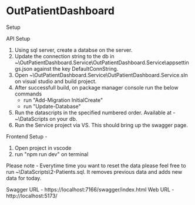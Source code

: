 # OutPatientDashboard

Setup

API Setup
1. Using sql server, create a databse on the server.
2. Update the connection string to the db in ~\OutPatientDashboard.Service\OutPatientDashboard.Service\appsettings.json against the key DefaultConnString.
3. Open ~\OutPatientDashboard.Service\OutPatientDashboard.Service.sln on visual studio and build project.
4. After successfull build, on package manager console run the below commands
	* run "Add-Migration InitialCreate"
	* run "Update-Database"
5. Run the datascripts in the specified numbered order. Available at - ~\DataScripts on your db.
6. Run the Service project via VS. This should bring up the swagger page.

Frontend Setup - 
1. Open project in vscode
2. run "npm run dev" on terminal

Please note - Everytime time you want to reset the data please feel free to run ~\DataScripts\2-Patients.sql. It removes previous data and adds new data for today.

Swagger URL - https://localhost:7166/swagger/index.html
Web URL - http://localhost:5173/
